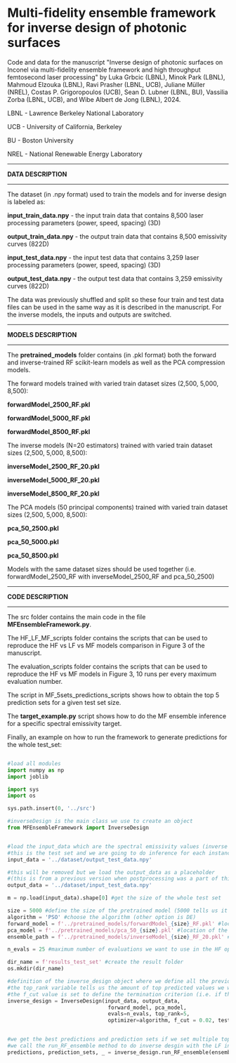# Multi-fidelity ensemble framework for inverse design of photonic surfaces
Code and data for the manuscript "Inverse design of photonic surfaces on Inconel via multi-fidelity ensemble framework and high throughput femtosecond laser processing" by Luka Grbcic (LBNL), Minok Park (LBNL), Mahmoud Elzouka (LBNL), Ravi Prasher (LBNL, UCB), Juliane Müller (NREL), Costas P. Grigoropoulos (UCB), Sean D. Lubner (LBNL, BU), Vassilia Zorba (LBNL, UCB), and Wibe Albert de Jong (LBNL), 2024.

LBNL - Lawrence Berkeley National Laboratory

UCB - University of California, Berkeley

BU - Boston University

NREL - National Renewable Energy Laboratory


_______
**DATA DESCRIPTION**
_______
The dataset (in .npy format) used to train the models and for inverse design is labeled as:


**input_train_data.npy** - the input train data that contains 8,500 laser processing parameters (power, speed, spacing) (3D) 

**output_train_data.npy** - the output train data that contains 8,500 emissivity curves (822D)

**input_test_data.npy** - the input test data that contains 3,259 laser processing parameters (power, speed, spacing) (3D) 

**output_test_data.npy** - the output test data that contains 3,259 emissivity curves (822D)

The data was previously shuffled and split so these four train and test data files can be used in the same way as it is described in the manuscript.
For the inverse models, the inputs and outputs are switched.
_______
**MODELS DESCRIPTION**
_______
The **pretrained_models** folder contains (in .pkl format) both the forward and inverse-trained RF scikit-learn models as well as the PCA compression models.

The forward models trained with varied train dataset sizes (2,500, 5,000, 8,500):

**forwardModel_2500_RF.pkl**

**forwardModel_5000_RF.pkl**

**forwardModel_8500_RF.pkl**

The inverse models (N=20 estimators) trained with varied train dataset sizes (2,500, 5,000, 8,500):

**inverseModel_2500_RF_20.pkl**

**inverseModel_5000_RF_20.pkl**

**inverseModel_8500_RF_20.pkl**

The PCA models (50 principal components) trained with varied train dataset sizes (2,500, 5,000, 8,500):

**pca_50_2500.pkl**

**pca_50_5000.pkl**

**pca_50_8500.pkl**

Models with the same dataset sizes should be used together (i.e. forwardModel_2500_RF with inverseModel_2500_RF and pca_50_2500)
_______
**CODE DESCRIPTION**
_______

The src folder contains the main code in the file **MFEnsembleFramework.py**.

The HF_LF_MF_scripts folder contains the scripts that can be used to reproduce the HF vs LF vs MF models comparison in Figure 3 of the manuscript.

The evaluation_scripts folder contains the scripts that can be used to reproduce the HF vs MF models in Figure 3, 10 runs per every maximum evaluation number.

The script in MF_5sets_predictions_scripts shows how to obtain the top 5 prediction sets for a given test set size.

The **target_example.py** script shows how to do the MF ensemble inference for a specific spectral emissivity target.

Finally, an example on how to run the framework to generate predictions for the whole test_set:

```python

#load all modules
import numpy as np
import joblib

import sys
import os

sys.path.insert(0, '../src')

#inverseDesign is the main class we use to create an object
from MFEnsembleFramework import InverseDesign


#load the input_data which are the spectral emissivity values (inverse relationship is what we are after),
#this is the test set and we are going to do inference for each instance
input_data = '../dataset/output_test_data.npy'

#this will be removed but we load the output_data as a placeholder
#(this is from a previous version when postprocessing was a part of this class)
output_data = '../dataset/input_test_data.npy'

m = np.load(input_data).shape[0] #get the size of the whole test set

size = 5000 #define the size of the pretrained model (5000 tells us it will use the forward, inverse and pca models trained with 5000 dataset
algorithm = 'PSO' #choose the algorithm (other option is DE)
forward_model = f'../pretrained_models/forwardModel_{size}_RF.pkl' #location of the forward model
pca_model = f'../pretrained_models/pca_50_{size}.pkl' #location of the pca model
ensemble_path = f'../pretrained_models/inverseModel_{size}_RF_20.pkl' #location of the inverse model

n_evals = 25 #maximum number of evaluations we want to use in the HF optimization cycle

dir_name = f'results_test_set' #create the result folder
os.mkdir(dir_name)

#definition of the inverse_design object where we define all the previous variables as arguments,
#the top_rank variable tells us the amount of top predicted values we want to save/consider
#the f_cut value is set to define the termination criterion (i.e. if the value yields <2% error stop optimizing)
inverse_design = InverseDesign(input_data, output_data, 
                                forward_model, pca_model, 
                                evals=n_evals, top_rank=5, 
                                optimizer=algorithm, f_cut = 0.02, test_size=m)


#we get the best predictions and prediction sets if we set multiple top_rank values
#we call the run_RF_ensemble method to do inverse desgin with the LF inverse model
predictions, prediction_sets, _ = inverse_design.run_RF_ensemble(ensemble_path) #we need to define the ensemble path here (inverse model)
```











